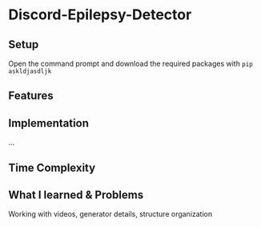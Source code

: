 # Discord-Epilepsy-Detector

## Setup
Open the command prompt and download the required packages with
`pip askldjasdljk`

## Features



## Implementation
...

## Time Complexity


## What I learned & Problems
Working with videos, generator details, structure organization
